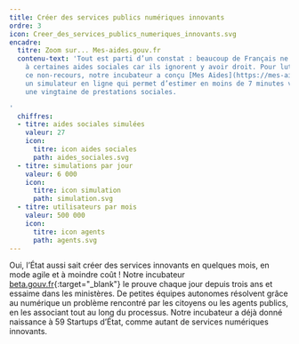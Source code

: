 ```yaml
---
title: Créer des services publics numériques innovants
ordre: 3
icon: Creer_des_services_publics_numeriques_innovants.svg
encadre:
  titre: Zoom sur... Mes-aides.gouv.fr
  contenu-text: 'Tout est parti d’un constat : beaucoup de Français ne recourent pas
    à certaines aides sociales car ils ignorent y avoir droit. Pour lutter contre
    ce non-recours, notre incubateur a conçu [Mes Aides](https://mes-aides.gouv.fr){:target="_blank"},
    un simulateur en ligne qui permet d’estimer en moins de 7 minutes vos droits à
    une vingtaine de prestations sociales.

'
  chiffres:
  - titre: aides sociales simulées
    valeur: 27
    icon:
      titre: icon aides sociales
      path: aides_sociales.svg
  - titre: simulations par jour
    valeur: 6 000
    icon:
      titre: icon simulation
      path: simulation.svg
  - titre: utilisateurs par mois
    valeur: 500 000
    icon:
      titre: icon agents
      path: agents.svg
---
```


Oui, l’État aussi sait créer des services innovants en quelques
mois, en mode agile et à moindre coût ! Notre incubateur [beta.gouv.fr](https://beta.gouv.fr){:target="_blank"} le prouve
chaque jour depuis trois ans et essaime dans les ministères. De petites équipes
autonomes résolvent grâce au numérique un problème rencontré par les citoyens
ou les agents publics, en les associant tout au long du processus. Notre incubateur
a déjà donné naissance à 59 Startups d’État, comme autant de services numériques
innovants.

